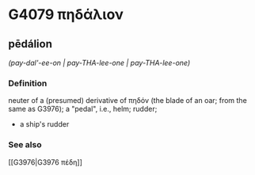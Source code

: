 # G4079 πηδάλιον

## pēdálion

_(pay-dal'-ee-on | pay-THA-lee-one | pay-THA-lee-one)_

### Definition

neuter of a (presumed) derivative of πηδόν (the blade of an oar; from the same as G3976); a "pedal", i.e., helm; rudder; 

- a ship's rudder

### See also

[[G3976|G3976 πέδη]]

